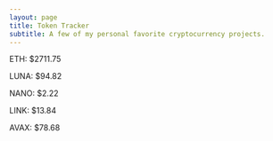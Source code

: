 ```yaml
---
layout: page
title: Token Tracker
subtitle: A few of my personal favorite cryptocurrency projects.
---
```


<!--BEGINCRYPTOINPUT-->
ETH: $2711.75

LUNA: $94.82

NANO: $2.22

LINK: $13.84

AVAX: $78.68

<!--ENDCRYPTOINPUT-->
